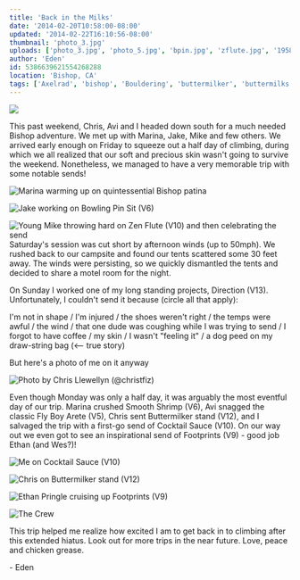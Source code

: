 ```yaml
---
title: 'Back in the Milks'
date: '2014-02-20T10:58:00-08:00'
updated: '2014-02-22T16:10:56-08:00'
thumbnail: 'photo_3.jpg'
uploads: ['photo_3.jpg', 'photo_5.jpg', 'bpin.jpg', 'zflute.jpg', '1958259_10202434359556727_82135171_n.jpg', 'photo_4.jpg', 'milk.jpg', 'photo_6.jpg', 'IMG_8643.jpg']
author: 'Eden'
id: 5386639621554268288
location: 'Bishop, CA'
tags: ['Axelrad', 'bishop', 'Bouldering', 'buttermilker', 'buttermilks', 'California', 'Chris Llewellyn', 'Eden', 'ethan pringle', 'Five Ten', 'footprints', 'Itai']
---
```


![](uploads/photo_3.jpg)

This past weekend, Chris, Avi and I headed down south for a much needed Bishop adventure. We met up with Marina, Jake, Mike and few others. We arrived early enough on Friday to squeeze out a half day of climbing, during which we all realized that our soft and precious skin wasn't going to survive the weekend. Nonetheless, we managed to have a very memorable trip with some notable sends!

![[Marina](http://instagram.com/marinasumie) warming up on quintessential Bishop patina](uploads/photo_5.jpg)

![[Jake](uploads/yukanjahnsen) working on Bowling Pin Sit (V6)](uploads/bpin.jpg)

![Young Mike throwing hard on Zen Flute (V10) and then celebrating the send](uploads/zflute.jpg)Saturday's session was cut short by afternoon winds (up to 50mph). We rushed back to our campsite and found our tents scattered some 30 feet away. The winds were persisting, so we quickly dismantled the tents and decided to share a motel room for the night.

On Sunday I worked one of my long standing projects, Direction (V13). Unfortunately, I couldn't send it because (circle all that apply):

I'm not in shape / I'm injured / the shoes weren't right / the temps were awful / the wind / that one dude was coughing while I was trying to send / I forgot to have coffee / my skin / I wasn't "feeling it" / a dog peed on my draw-string bag (<\-- true story)

But here's a photo of me on it anyway

![Photo by Chris Llewellyn ([@christfiz](http://instagram.com/christifiz))](uploads/1958259_10202434359556727_82135171_n.jpg)

Even though Monday was only a half day, it was arguably the most eventful day of our trip. Marina crushed Smooth Shrimp (V6), Avi snagged the classic Fly Boy Arete (V5), Chris sent Buttermilker stand (V12), and I salvaged the trip with a first-go send of Cocktail Sauce (V10). On our way out we even got to see an inspirational send of Footprints (V9) - good job Ethan (and Wes?)!

![Me on Cocktail Sauce (V10)](uploads/photo_4.jpg)

![Chris on Buttermilker stand (V12)](uploads/milk.jpg)

![Ethan Pringle cruising up Footprints (V9)](uploads/photo_6.jpg)

![The Crew](uploads/IMG_8643.jpg)

This trip helped me realize how excited I am to get back in to climbing after this extended hiatus. Look out for more trips in the near future. Love, peace and chicken grease.

\- Eden
